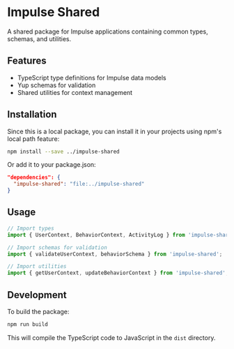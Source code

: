 # Impulse Shared

A shared package for Impulse applications containing common types, schemas, and utilities.

## Features

- TypeScript type definitions for Impulse data models
- Yup schemas for validation
- Shared utilities for context management

## Installation

Since this is a local package, you can install it in your projects using npm's local path feature:

```bash
npm install --save ../impulse-shared
```

Or add it to your package.json:

```json
"dependencies": {
  "impulse-shared": "file:../impulse-shared"
}
```

## Usage

```typescript
// Import types
import { UserContext, BehaviorContext, ActivityLog } from 'impulse-shared';

// Import schemas for validation
import { validateUserContext, behaviorSchema } from 'impulse-shared';

// Import utilities
import { getUserContext, updateBehaviorContext } from 'impulse-shared';
```

## Development

To build the package:

```bash
npm run build
```

This will compile the TypeScript code to JavaScript in the `dist` directory.
